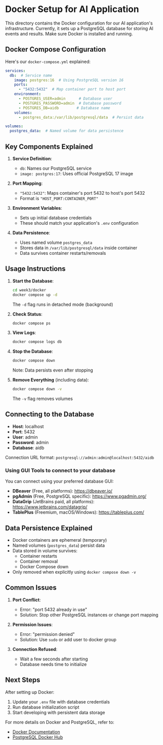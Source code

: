 # Docker Setup for AI Application

This directory contains the Docker configuration for our AI application's infrastructure. Currently, it sets up a PostgreSQL database for storing AI events and results. Make sure Docker is installed and running.

## Docker Compose Configuration

Here's our `docker-compose.yml` explained:

```yaml
services:
  db:  # Service name
    image: postgres:16  # Using PostgreSQL version 16
    ports:
      - "5432:5432"  # Map container port to host port
    environment:
      - POSTGRES_USER=admin      # Database user
      - POSTGRES_PASSWORD=admin  # Database password
      - POSTGRES_DB=aidb        # Database name
    volumes:
      - postgres_data:/var/lib/postgresql/data  # Persist data

volumes:
  postgres_data:  # Named volume for data persistence
```

## Key Components Explained

1. **Service Definition**:
   - `db`: Names our PostgreSQL service
   - `image: postgres:17`: Uses official PostgreSQL 17 image

2. **Port Mapping**:
   - `"5432:5432"`: Maps container's port 5432 to host's port 5432
   - Format is `"HOST_PORT:CONTAINER_PORT"`

3. **Environment Variables**:
   - Sets up initial database credentials
   - These should match your application's `.env` configuration

4. **Data Persistence**:
   - Uses named volume `postgres_data`
   - Stores data in `/var/lib/postgresql/data` inside container
   - Data survives container restarts/removals

## Usage Instructions

1. **Start the Database**:
   ```bash
   cd week3/docker
   docker compose up -d
   ```
   The `-d` flag runs in detached mode (background)

2. **Check Status**:
   ```bash
   docker compose ps
   ```

3. **View Logs**:
   ```bash
   docker compose logs db
   ```

4. **Stop the Database**:
   ```bash
   docker compose down
   ```
   Note: Data persists even after stopping

5. **Remove Everything** (including data):
   ```bash
   docker compose down -v
   ```
   The `-v` flag removes volumes

## Connecting to the Database

- **Host**: localhost
- **Port**: 5432
- **User**: admin
- **Password**: admin
- **Database**: aidb

Connection URL format: `postgresql://admin:admin@localhost:5432/aidb`

### Using GUI Tools to connect to your database
You can connect using your preferred database GUI:

- **DBeaver** (Free, all platforms): https://dbeaver.io/
- **pgAdmin** (Free, PostgreSQL specific): https://www.pgadmin.org/
- **DataGrip** (JetBrains paid, all platforms): https://www.jetbrains.com/datagrip/
- **TablePlus** (Freemium, macOS/Windows): https://tableplus.com/

## Data Persistence Explained

- Docker containers are ephemeral (temporary)
- Named volumes (`postgres_data`) persist data
- Data stored in volume survives:
  - Container restarts
  - Container removal
  - Docker Compose down
- Only removed when explicitly using `docker compose down -v`

## Common Issues

1. **Port Conflict**:
   - Error: "port 5432 already in use"
   - Solution: Stop other PostgreSQL instances or change port mapping

2. **Permission Issues**:
   - Error: "permission denied"
   - Solution: Use `sudo` or add user to docker group

3. **Connection Refused**:
   - Wait a few seconds after starting
   - Database needs time to initialize

## Next Steps

After setting up Docker:

1. Update your `.env` file with database credentials
2. Run database initialization script
3. Start developing with persistent data storage

For more details on Docker and PostgreSQL, refer to:
- [Docker Documentation](https://docs.docker.com/)
- [PostgreSQL Docker Hub](https://hub.docker.com/_/postgres)